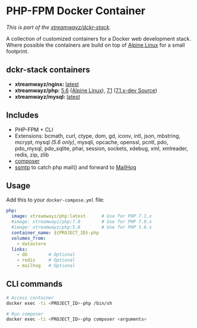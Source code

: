 # PHP-FPM Docker Container

*This is part of the [xtreamwayz/dckr-stack](https://github.com/xtreamwayz/dckr-stack).*

A collection of customized containers for a Docker web development stack. Where possible the containers are build on top of [Alpine Linux](http://alpinelinux.org/) for a small footprint.

## dckr-stack containers

- **xtreamwayz/nginx:** [latest](https://github.com/xtreamwayz/dckr-stack/blob/master/nginx/Dockerfile)
- **xtreamwayz/php:** [5.6](https://github.com/xtreamwayz/dckr-stack/blob/master/php/5.6/Dockerfile) ([Alpine Linux](https://pkgs.alpinelinux.org/packages?name=php5*&branch=edge&arch=x86_64)), [7.1](https://github.com/xtreamwayz/dckr-stack/blob/master/php/7.1/Dockerfile) ([7.1.x-dev Source](https://github.com/php/php-src))
- **xtreamwayz/mysql:** [latest](https://github.com/xtreamwayz/dckr-stack/blob/master/mysql/Dockerfile)

## Includes

- PHP-FPM + CLI
- Extensions: bcmath, curl, ctype, dom, gd, iconv, intl, json, mbstring, mcrypt, mysql *(5.6 only)*, mysqli, opcache, openssl, pcntl, pdo, pdo_mysql, pdo_sqlite, phar, session, sockets, xdebug, xml, xmlreader, redis, zip, zlib
- [composer](https://getcomposer.org/doc/)
- [ssmtp](http://linux.die.net/man/8/ssmtp) to catch php mail() and forward to [MailHog](https://github.com/mailhog/MailHog)

## Usage

Add this to your `docker-compose.yml` file:

```yaml
php:
  image: xtreamwayz/php:latest      # Use for PHP 7.1.x
  #image: xtreamwayz/php:7.0        # Use for PHP 7.0.x
  #image: xtreamwayz/php:5.6        # Use for PHP 5.6.x
  container_name: ${PROJECT_ID}-php
  volumes_from:
    - datastore
  links:
    - db        # Optional
    - redis     # Optional
    - mailhog   # Optional
```

## CLI commands

```bash
# Access container
docker exec -ti <PROJECT_ID>-php /bin/sh

# Run composer
docker exec -ti <PROJECT_ID>-php composer <arguments>
```
